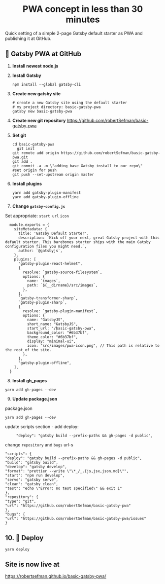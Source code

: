 <h1 align="center">
  PWA concept in less than 30 minutes
</h1>

Quick setting of a simple 2-page Gatsby default starter as PWA and publishing it at GitHub.

## 🚀 Gatsby PWA at GitHub

1.  **Install newest node.js**

2.  **Install Gatsby**

    ```shell
    npm install --global gatsby-cli
    ```

3.  **Create new gatsby site**

    ```shell
    # create a new Gatsby site using the default starter
    # my project directory: basic-gatsby-pwa
    gatsby new basic-gatsby-pwa
    ```

4.  **Create new git repository**
    https://github.com/robertSefman/basic-gatsby-pwa

5.  **Set git**
    ```shell
    cd basic-gatsby-pwa
      git init
    git remote add origin https://github.com/robertSefman/basic-gatsby-pwa.git
    git add .
    git commit -a -m \"adding base Gatsby install to our repo\"
    #set origin for push
    git push --set-upstream origin master
    ```
6.  **Install plugins**

    ```shell
    yarn add gatsby-plugin-manifest
    yarn add gatsby-plugin-offline
    ```

7.  **Change `gatsby-config.js`**

Set appropriate:
`start url`
`icon`

```shell
  module.exports = {
    siteMetadata: {
      title: 'Gatsby Default Starter',
      description: `Kick off your next, great Gatsby project with this default starter. This barebones starter ships with the main Gatsby configuration files you might need.`,
      author: `@gatsbyjs`,
    },
    plugins: [
      "gatsby-plugin-react-helmet",
      {
        resolve: `gatsby-source-filesystem`,
        options: {
          name: `images`,
          path: `${__dirname}/src/images`,
        },
      },
      `gatsby-transformer-sharp`,
      `gatsby-plugin-sharp`,
      {
        resolve: `gatsby-plugin-manifest`,
        options: {
          name: "GatsbyJS",
          short_name: "GatsbyJS",
          start_url: "/basic-gatsby-pwa",
          background_color: "#6b37bf",
          theme_color: "#6b37bf",
          display: "minimal-ui",
          icon: "src/images/pwa-icon.png", // This path is relative to the root of the site.
        },
      },
      "gatsby-plugin-offline",
    ],
  }
```

8.  **Install gh_pages**

```shell
yarn add gh-pages --dev
```

9.  **Update package.json**

package.json

```shell
yarn add gh-pages --dev
```

update scripts section - add deploy:

```shell
     "deploy": "gatsby build --prefix-paths && gh-pages -d public",
```

change `repository` and `bugs` url-s

```shell
"scripts": {
"deploy": "gatsby build --prefix-paths && gh-pages -d public",
"build": "gatsby build",
"develop": "gatsby develop",
"format": "prettier --write \"\*_/_.{js,jsx,json,md}\"",
"start": "npm run develop",
"serve": "gatsby serve",
"clean": "gatsby clean",
"test": "echo \"Error: no test specified\" && exit 1"
},
"repository": {
"type": "git",
"url": "https://github.com/robertSefman/basic-gatsby-pwa"
},
"bugs": {
"url": "https://github.com/robertSefman/basic-gatsby-pwa/issues"
}
```

## 10. 💫 Deploy

```shell
yarn deploy
```

## Site is now live at

https://robertsefman.github.io/basic-gatsby-pwa/
